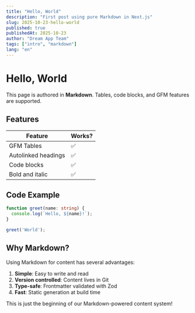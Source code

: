 ```yaml
---
title: "Hello, World"
description: "First post using pure Markdown in Next.js"
slug: 2025-10-23-hello-world
published: true
publishedAt: 2025-10-23
author: "Dream App Team"
tags: ["intro", "markdown"]
lang: "en"
---
```


# Hello, World

This page is authored in **Markdown**. Tables, code blocks, and GFM features are supported.

## Features

| Feature | Works? |
|---|---|
| GFM Tables | ✅ |
| Autolinked headings | ✅ |
| Code blocks | ✅ |
| Bold and italic | ✅ |

## Code Example

```typescript
function greet(name: string) {
  console.log(`Hello, ${name}!`);
}

greet('World');
```

## Why Markdown?

Using Markdown for content has several advantages:

1. **Simple**: Easy to write and read
2. **Version controlled**: Content lives in Git
3. **Type-safe**: Frontmatter validated with Zod
4. **Fast**: Static generation at build time

This is just the beginning of our Markdown-powered content system!
